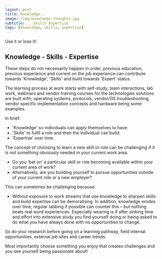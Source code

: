 ```yaml
---
layout: post
title: Knowledge...
image: /img/knowledge-thoughts.jpg
subtitle: ...Skills Expertise
tags: [knowledge, skills, expertise]
---
```


Use it or lose it!

## Knowledge - Skills - Expertise

These steps do not necessarily happen in order, previous education, previous experience and current on the job experience can contribute towards 'Knowledge', 'Skills' and build towards 'Expert' status.

The learning process at work starts with self-study, team interactions, lab work, webinars and vendor training courses for the technologies solutions are built with; operating systems, protocols, vendor/OS troubleshooting, vendor specific implementation concepts and hardware being some examples. 

In brief:
* 'Knowledge' so individuals can apply themselves to have: 
* 'Skills' to fulfil a role and then the individual can build: 
* ‘Expertise’ over time.

The concept of choosing to learn a new skill or role can be challenging if it is not something obviously needed in your current work area. 

*	Do you ‘bet on’ a particular skill or role becoming available within your current area of work?
*	Alternatively, are you building yourself to pursue opportunities outside of your current role or a new employer?

This can sometimes be challenging because:
*	Without exposure to work streams that use knowledge to sharpen skills and build expertise can be demoralising. In addition, knowledge erodes over time, regular labbing if possible can counter this – but nothing beats real word experiences. Especially wearing is if after sinking time and effort into extensive study you find yourself doing or being asked to do what you have always done with no opportunities to change.

So do your research before going on a learning pathway, field internal opportunities, external job sites and career trends.

Most importantly choose something you enjoy that creates challenges and you see yourself being passionate about!
